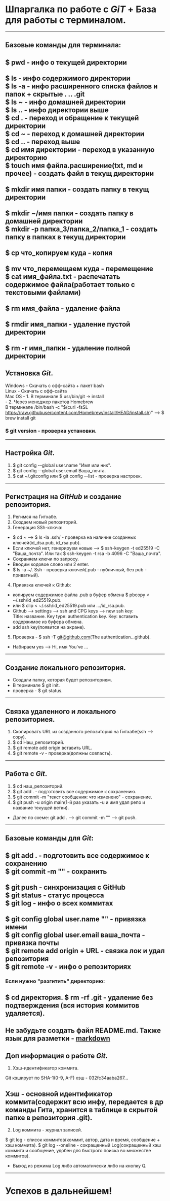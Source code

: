 # Шпаргалка по работе с *GiT* + База для работы с терминалом. 
---
## Базовые команды для терминала:


$ pwd - инфо о текущей директории<br>    
$ ls -  инфо содержимого директории<br>
$ ls -a - инфо расширенного списка файлов и папок + скрытые . .. .git<br> 
$ ls ~ - инфо домашней директории<br> 
$ ls .. - инфо директории выше<br>
$ cd . - переход и обращение к текущей директории<br> 
$ cd ~ - переход к домашней директории<br>
$ cd .. - переход выше<br>
$ cd имя директории - переход в указанную директорию<br> 
$ touch имя файла.расширение(txt, md и прочее) - создать файл в текущ директории<br>  
$ mkdir имя папки - создать папку в текущ директории<br>  
$ mkdir ~/имя папки - создать папку в домашней директории<br> 
$ mkdir -p папка_3/папка_2/папка_1 - создать папку в папках в текущ директории<br>  
$ cp что_копируем куда - копия<br>  
$ mv что_перемещаем куда - перемещение<br> 
$ cat имя_файла.txt - распечатать содержимое файла(работает только с текстовыми файлами)<br>  
$ rm имя_файла - удаление файла<br>  
$ rmdir имя_папки - удаление пустой директории<br>  
$ rm -r имя_папки - удаление полной директории<br> 
---


## Установка *Git*. 
Windows - Скачать с офф-сайта + пакет bash<br>
Linux - Скачать с офф-сайта<br> 
Mac OS - 1. В терминале $ usr/bin/git -> install<br> 
       - 2. Через менеджер пакетов Homebrew<br> 
В терминале /bin/bash -c "$(curl -fsSL https://raw.githubusercontent.com/Homebrew/install/HEAD/install.sh)" --> $ brew install git<br> 
### $ git version - проверка установки. 
---


## Настройка *Git*. 
1. $ git config --global user.name "Имя или ник". 
2. $ git config --global user.email Ваша_почта. 
3. $ cat ~/.gitconfig или $ git config --list - проверка настроек. 
---

## Регистрация на *GitHub* и создание репозитория. 
1. Регимся на Гитхабе. 
2. Создаем новый репозиторий. 
3. Генерация SSh-ключа:<br>  
- $ cd ~ --> $ ls -la .ssh/ - проверка на наличие созданных ключей(id_dsa.pub, id_rsa.pub). 
- Если ключей нет, генерируем новые --> $ ssh-keygen -t ed25519 -C "Ваша_почта". 
Или так $ ssh-keygen -t rsa -b 4096 -C "Ваша_почта". 
- Сохраняем ключи по запросу. 
- Вводим кодовое слово или 2 enter. 
- $ ls -a ~/. Ssh - проверка ключей(.pub - публичный, без pub - приватный). 
4. Привязка ключей к Github:<br>
- копируем содержимое файла .pub в буфер обмена $ pbcopy < ~/.ssh/id_ed25519.pub. 
- или $ clip < ~/.ssh/id_ed25519.pub или .../id_rsa.pub. 
- Github --> settings --> ssh and CPG keys --> new ssh key:<br>
Title: название. 
Key type: authentication key. 
Key: вставить содержимое из буфера обмена. 
- add ssh key(появится на экране). 
5. Проверка - $ ssh -T git@github.com(The authentication...github). 
- Набираем yes --> Hi, имя You've ...<br>
---

## Создание локального репозитория. 
- Создали папку, которая будет репозиторием. 
- В терминале $ git init. 
- проверка - $ git status. 
---

## Связка удаленного и локального репозиториея. 
1. Скопировать URL из созданного репозитория на Гитхабе(ssh --> copy). 
2. $ cd Наш_репозиторий. 
3. $ git remote add origin вставить URL. 
4. $ git remote -v - проверка(должны совпасть). 
----

## Работа с *Git*. 
1. $ cd наш_репозиторий. 
2. $ git add . - подготовить все содержимое к сохранению. 
3. $ git commit -m "текст сообщения: что изменено" - сохранение. 
4. $ git push -u origin main(1-й раз указать -u и имя удал репо и название текущей ветки). 
- Далее по схеме: git add . --> git commit -m "" --> git push. 
---

## Базовые команды для *Git*:<br>
$ git add . - подготовить все содержимое к сохранению<br> 
$ git commit -m "" - сохранить<br>  
$ git push - синхронизация с GitHub<br> 
$ git status - статус процесса<br> 
$ git log - инфо о всех коммитах<br>  
$ git config global user.name "" - привязка имени<br> 
$ git config global user.email ваша_почта - привязка почты<br> 
$ git remote add origin + URL - связка лок и удал репозитория<br> 
$ git remote -v - инфо о репозиториях<br> 
---

### Если нужно "разгитить" директорию:<br>

$ cd директория. 
$ rm -rf .git - удаление без подтверждения (вся история коммитов удаляется). 
---


Не забудьте создать файл README.md. 
Также язык для разметки - [markdown](https://www.markdownguide.org/cheat-sheet/)
---


## Доп информация о работе *Git*. 

1. Хэш-идентификатор коммита. 

Git кэширует по SHA-1(0-9, A-F) хэш - 032fc34aaba267...  

Хэш - основной идентификатор коммита(содержит всю инфу, передается в др команды Гита, хранится в таблице в скрытой папке в репозитория .git). 
---

2. Log коммита - журнал записей. 

$ git log - список коммитов(коммит, автор, дата и время, сообщение + хэш коммита). 
$ git log --oneline - сокращенный Log(сокращенный хэш коммита и сообщение, удобен для быстрого поиска во множестве коммитов). 

- Выход из режима Log либо автоматически либо на кнопку Q. 
---




# Успехов в дальнейшем!

